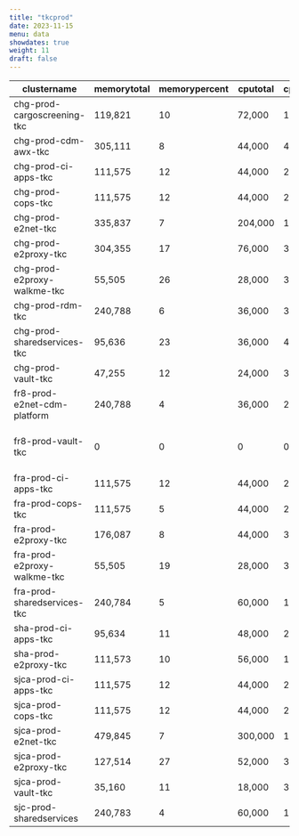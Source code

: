 ```yaml
---
title: "tkcprod"
date: 2023-11-15
menu: data
showdates: true
weight: 11
draft: false
---
```

<!--more-->
| clustername                 | memorytotal | memorypercent | cputotal | cpupercent | nodecount | health       | message                                           |
| --------------------------- | ----------- | ------------- | -------- | ---------- | --------- | ------------ | ------------------------------------------------- |
| chg-prod-cargoscreening-tkc |     119,821 |            10 |   72,000 |         15 |         6 | HEALTHY      | Cluster is healthy                                |
| chg-prod-cdm-awx-tkc        |     305,111 |             8 |   44,000 |         42 |         7 | HEALTHY      | Cluster is healthy                                |
| chg-prod-ci-apps-tkc        |     111,575 |            12 |   44,000 |         29 |         7 | HEALTHY      | Cluster is healthy                                |
| chg-prod-cops-tkc           |     111,575 |            12 |   44,000 |         29 |         7 | HEALTHY      | Cluster is healthy                                |
| chg-prod-e2net-tkc          |     335,837 |             7 |  204,000 |         11 |        15 | HEALTHY      | Cluster is healthy                                |
| chg-prod-e2proxy-tkc        |     304,355 |            17 |   76,000 |         33 |        11 | HEALTHY      | Cluster is healthy                                |
| chg-prod-e2proxy-walkme-tkc |      55,505 |            26 |   28,000 |         38 |         5 | HEALTHY      | Cluster is healthy                                |
| chg-prod-rdm-tkc            |     240,788 |             6 |   36,000 |         33 |         6 | HEALTHY      | Cluster is healthy                                |
| chg-prod-sharedservices-tkc |      95,636 |            23 |   36,000 |         49 |         6 | HEALTHY      | Cluster is healthy                                |
| chg-prod-vault-tkc          |      47,255 |            12 |   24,000 |         34 |         6 | HEALTHY      | Cluster is healthy                                |
| fr8-prod-e2net-cdm-platform |     240,788 |             4 |   36,000 |         27 |         6 | HEALTHY      | Cluster is healthy                                |
| fr8-prod-vault-tkc          |           0 |             0 |        0 |          0 |         8 | DISCONNECTED | Disconnected. Last heartbeat 2023-10-21T17:06:28Z |
| fra-prod-ci-apps-tkc        |     111,575 |            12 |   44,000 |         29 |         7 | HEALTHY      | Cluster is healthy                                |
| fra-prod-cops-tkc           |     111,575 |             5 |   44,000 |         21 |         7 | HEALTHY      | Cluster is healthy                                |
| fra-prod-e2proxy-tkc        |     176,087 |             8 |   44,000 |         33 |         7 | HEALTHY      | Cluster is healthy                                |
| fra-prod-e2proxy-walkme-tkc |      55,505 |            19 |   28,000 |         35 |         5 | HEALTHY      | Cluster is healthy                                |
| fra-prod-sharedservices-tkc |     240,784 |             5 |   60,000 |         19 |         6 | HEALTHY      | Cluster is healthy                                |
| sha-prod-ci-apps-tkc        |      95,634 |            11 |   48,000 |         20 |         6 | HEALTHY      | Cluster is healthy                                |
| sha-prod-e2proxy-tkc        |     111,573 |            10 |   56,000 |         18 |         7 | HEALTHY      | Cluster is healthy                                |
| sjca-prod-ci-apps-tkc       |     111,575 |            12 |   44,000 |         29 |         7 | HEALTHY      | Cluster is healthy                                |
| sjca-prod-cops-tkc          |     111,575 |            12 |   44,000 |         29 |         7 | HEALTHY      | Cluster is healthy                                |
| sjca-prod-e2net-tkc         |     479,845 |             7 |  300,000 |         10 |        21 | HEALTHY      | Cluster is healthy                                |
| sjca-prod-e2proxy-tkc       |     127,514 |            27 |   52,000 |         36 |         8 | HEALTHY      | Cluster is healthy                                |
| sjca-prod-vault-tkc         |      35,160 |            11 |   18,000 |         35 |         6 | HEALTHY      | Cluster is healthy                                |
| sjc-prod-sharedservices     |     240,783 |             4 |   60,000 |         16 |         6 | HEALTHY      | Cluster is healthy                                |
